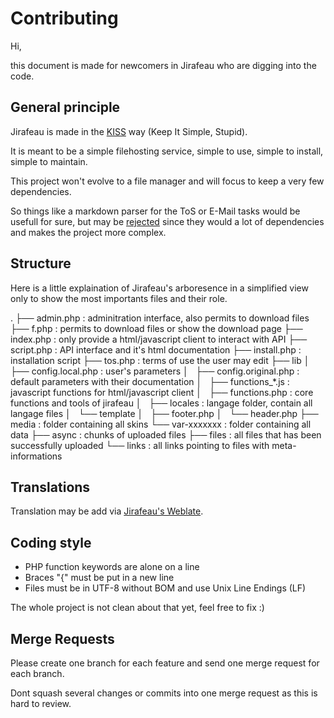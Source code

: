 # Contributing

Hi,

this document is made for newcomers in Jirafeau who are digging into the code.

## General principle

Jirafeau is made in the [KISS](http://en.wikipedia.org/wiki/KISS_principle) way (Keep It Simple, Stupid).

It is meant to be a simple filehosting service, simple to use, simple to install, simple to maintain.

This project won't evolve to a file manager and will focus to keep a very few dependencies.

So things like a markdown parser for the ToS or E-Mail tasks would be usefull for sure, but may be [rejected](https://gitlab.com/mojo42/Jirafeau/issues/37#note_1191566) since they would a lot of dependencies and makes the project more complex.

## Structure

Here is a little explaination of Jirafeau's arboresence in a simplified
view only to show the most importants files and their role.

.
├── admin.php : adminitration interface, also permits to download files
├── f.php : permits to download files or show the download page
├── index.php : only provide a html/javascript client to interact with API
├── script.php : API interface and it's html documentation
├── install.php : installation script
├── tos.php : terms of use the user may edit
├── lib
│   ├── config.local.php : user's parameters
│   ├── config.original.php : default parameters with their documentation
│   ├── functions_*.js : javascript functions for html/javascript client
│   ├── functions.php : core functions and tools of jirafeau
│   ├── locales : langage folder, contain all langage files
│   └── template
│       ├── footer.php
│       └── header.php
├── media : folder containing all skins
└── var-xxxxxxx : folder containing all data
    ├── async : chunks of uploaded files
    ├── files : all files that has been successfully uploaded
    └── links : all links pointing to files with meta-informations

## Translations

Translation may be add via [Jirafeau's Weblate](https://hosted.weblate.org/projects/jirafeau/master/).

## Coding style

- PHP function keywords are alone on a line
- Braces "{" must be put in a new line
- Files must be in UTF-8 without BOM and use Unix Line Endings (LF)

The whole project is not clean about that yet, feel free to fix :)

## Merge Requests

Please create one branch for each feature and send one merge request for each branch. 

Dont squash several changes or commits into one merge request as this is hard to review.
